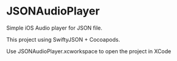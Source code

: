 # JSONAudioPlayer
Simple iOS Audio player for JSON file.

This project using SwiftyJSON + Cocoapods.

Use JSONAudioPlayer.xcworkspace to open the project in XCode

